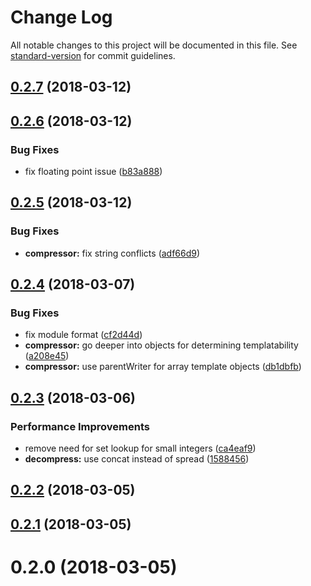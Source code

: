 # Change Log

All notable changes to this project will be documented in this file. See [standard-version](https://github.com/conventional-changelog/standard-version) for commit guidelines.

<a name="0.2.7"></a>
## [0.2.7](https://github.com/jgranstrom/zipson/compare/v0.2.6...v0.2.7) (2018-03-12)



<a name="0.2.6"></a>
## [0.2.6](https://github.com/jgranstrom/zipson/compare/v0.2.5...v0.2.6) (2018-03-12)


### Bug Fixes

* fix floating point issue ([b83a888](https://github.com/jgranstrom/zipson/commit/b83a888))



<a name="0.2.5"></a>
## [0.2.5](https://github.com/jgranstrom/zipson/compare/v0.2.4...v0.2.5) (2018-03-12)


### Bug Fixes

* **compressor:** fix string conflicts ([adf66d9](https://github.com/jgranstrom/zipson/commit/adf66d9))



<a name="0.2.4"></a>
## [0.2.4](https://github.com/jgranstrom/zipson/compare/v0.2.3...v0.2.4) (2018-03-07)


### Bug Fixes

* fix module format ([cf2d44d](https://github.com/jgranstrom/zipson/commit/cf2d44d))
* **compressor:** go deeper into objects for determining templatability ([a208e45](https://github.com/jgranstrom/zipson/commit/a208e45))
* **compressor:** use parentWriter for array template objects ([db1dbfb](https://github.com/jgranstrom/zipson/commit/db1dbfb))



<a name="0.2.3"></a>
## [0.2.3](https://github.com/jgranstrom/zipson/compare/v0.2.2...v0.2.3) (2018-03-06)


### Performance Improvements

* remove need for set lookup for small integers ([ca4eaf9](https://github.com/jgranstrom/zipson/commit/ca4eaf9))
* **decompress:** use concat instead of spread ([1588456](https://github.com/jgranstrom/zipson/commit/1588456))



<a name="0.2.2"></a>
## [0.2.2](https://github.com/jgranstrom/zipson/compare/v0.2.1...v0.2.2) (2018-03-05)



<a name="0.2.1"></a>
## [0.2.1](https://github.com/jgranstrom/zipson/compare/v0.2.0...v0.2.1) (2018-03-05)



<a name="0.2.0"></a>
# 0.2.0 (2018-03-05)
